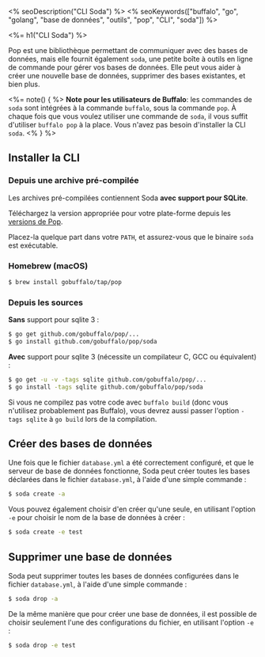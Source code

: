 <% seoDescription("CLI Soda") %>
<% seoKeywords(["buffalo", "go", "golang", "base de données", "outils", "pop", "CLI", "soda"]) %>

<%= h1("CLI Soda") %>

Pop est une bibliothèque permettant de communiquer avec des bases de données, mais elle fournit également `soda`, une petite boîte à outils en ligne de commande pour gérer vos bases de données. Elle peut vous aider à créer une nouvelle base de données, supprimer des bases existantes, et bien plus.

<%= note() { %>
**Note pour les utilisateurs de Buffalo**: les commandes de `soda` sont intégrées à la commande `buffalo`, sous la commande `pop`. À chaque fois que vous voulez utiliser une commande de `soda`, il vous suffit d'utiliser `buffalo pop` à la place. Vous n'avez pas besoin d'installer la CLI `soda`.
<% } %>

## Installer la CLI

### Depuis une archive pré-compilée

Les archives pré-compilées contiennent Soda **avec support pour SQLite**.

Téléchargez la version appropriée pour votre plate-forme depuis les [versions de Pop](https://github.com/gobuffalo/pop/releases).

Placez-la quelque part dans votre `PATH`, et assurez-vous que le binaire `soda` est exécutable.

### Homebrew (macOS)

```bash
$ brew install gobuffalo/tap/pop
```

### Depuis les sources
**Sans** support pour sqlite 3 :

```bash
$ go get github.com/gobuffalo/pop/...
$ go install github.com/gobuffalo/pop/soda
```

**Avec** support pour sqlite 3 (nécessite un compilateur C, GCC ou équivalent) :

```bash
$ go get -u -v -tags sqlite github.com/gobuffalo/pop/...
$ go install -tags sqlite github.com/gobuffalo/pop/soda
```

Si vous ne compilez pas votre code avec `buffalo build` (donc vous n'utilisez probablement pas Buffalo), vous devrez aussi passer l'option `-tags sqlite` à `go build` lors de la compilation.

## Créer des bases de données

Une fois que le fichier `database.yml` a été correctement configuré, et que le serveur de base de données fonctionne, Soda peut créer toutes les bases déclarées dans le fichier `database.yml`, à l'aide d'une simple commande :

```bash
$ soda create -a
```

Vous pouvez également choisir d'en créer qu'une seule, en utilisant l'option `-e` pour choisir le nom de la base de données à créer :

```bash
$ soda create -e test
```

## Supprimer une base de données

Soda peut supprimer toutes les bases de données configurées dans le fichier `database.yml`, à l'aide d'une simple commande :

```bash
$ soda drop -a
```

De la même manière que pour créer une base de données, il est possible de choisir seulement l'une des configurations du fichier, en utilisant l'option `-e` :

```bash
$ soda drop -e test
```
